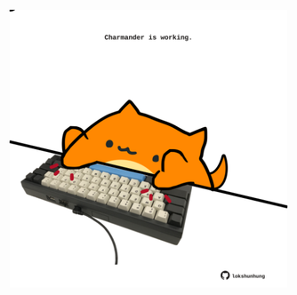 <!-- built at 15/04/2023, 21:00:46 UTC -->
<p align="center">
  <img width="500" height="500" src="./ReadmeImage.svg">
</p>
